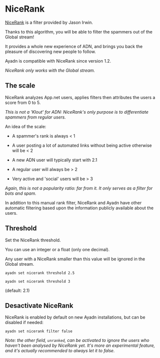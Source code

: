 # NiceRank

[NiceRank](http://jasonirwin.ca/2014/05/14/thinking-about-nicerank/) is a filter provided by Jason Irwin.

Thanks to this algorithm, you will be able to filter the spammers out of the Global stream!

It provides a whole new experience of ADN, and brings you back the pleasure of discovering new people to follow.

Ayadn is compatible with NiceRank since version 1.2.

*NiceRank only works with the Global stream.*  

## The scale

NiceRank analyzes App.net users, applies filters then attributes the users a score from 0 to 5.

*This is not a 'Klout' for ADN: NiceRank's only purpose is to differentiate spammers from regular users.*

An idea of the scale:

- A spammer's rank is always < 1

- A user posting a lot of automated links without being active otherwise will be < 2

- A new ADN user will typically start with 2.1

- A regular user will always be > 2

- Very active and 'social' users will be > 3

*Again, this is not a popularity ratio: far from it. It only serves as a filter for bots and spam.*

In addition to this manual rank filter, NiceRank and Ayadn have other automatic filtering based upon the information publicly available about the users.

## Threshold

Set the NiceRank threshold.

You can use an integer or a float (only one decimal).

Any user with a NiceRank smaller than this value will be ignored in the Global stream.

`ayadn set nicerank threshold 2.5`

`ayadn set nicerank threshold 3`

(default: 2.1)

## Desactivate NiceRank

NiceRank is enabled by default on new Ayadn installations, but can be disabled if needed:

`ayadn set nicerank filter false`

*Note: the other field, `unranked`, can be activated to ignore the users who haven't been analysed by NiceRank yet. It's more an experimental feature, and it's actually recommended to always let it to false.*

